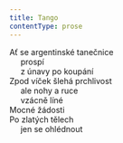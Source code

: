 ```yaml
---
title: Tango
contentType: prose
---
```


Ať se argentinské tanečnice  
     prospí  
     z únavy po koupání  
Zpod víček šlehá prchlivost  
     ale nohy a ruce  
     vzácně líné  
Mocné žádosti  
Po zlatých tělech  
     jen se ohlédnout

